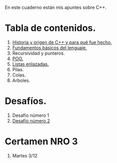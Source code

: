 En este cuaderno están mis apuntes sobre C++. 

# Tabla de contenidos.

1. [Historia y origen de C++ y para qué fue hecho.](https://github.com/devdani-cl/cuadernos/blob/main/c++/historia-origen.md)
1. [Fundamentos básicos del lenguaje.](https://github.com/devdani-cl/cuadernos/blob/main/c%2B%2B/fundamentos-basicos.md)
1. Recursividad y punteros.
1. [POO.](https://github.com/devdani-cl/cuadernos/blob/main/c%2B%2B/poo.md)
1. [Listas enlazadas.](https://github.com/devdani-cl/cuadernos/blob/main/c%2B%2B/listas-enlazadas.md)
1. Pilas.
1. Colas.
1. Arboles.
   
# Desafíos.

1. Desafío número 1
1. [Desafío número 2](https://github.com/devdani-cl/cuadernos/blob/main/c%2B%2B/desafio-n2.md)

# Certamen NRO 3

1. Martes 3/12 

